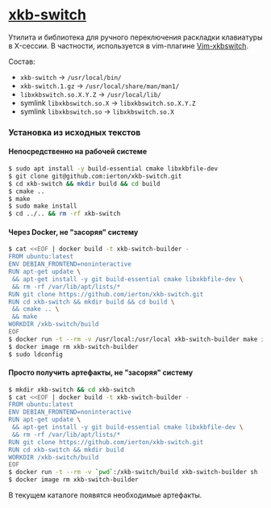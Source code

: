 # [xkb-switch](https://github.com/ierton/xkb-switch)

Утилита и библиотека для ручного переключения раскладки клавиатуры в X-сессии. В частности,
используется в vim-плагине [Vim-xkbswitch](https://github.com/lyokha/vim-xkbswitch).

Состав:

* `xkb-switch` -> `/usr/local/bin/`
* `xkb-switch.1.gz` -> `/usr/local/share/man/man1/`
* `libxkbswitch.so.X.Y.Z` -> `/usr/local/lib/`
* symlink `libxkbswitch.so.X` -> `libxkbswitch.so.X.Y.Z`
* symlink `libxkbswitch.so` -> `libxkbswitch.so.X`

### Установка из исходных текстов

#### Непосредственно на рабочей системе

```bash
$ sudo apt install -y build-essential cmake libxkbfile-dev
$ git clone git@github.com:ierton/xkb-switch.git
$ cd xkb-switch && mkdir build && cd build
$ cmake ..
$ make
$ sudo make install
$ cd ../.. && rm -rf xkb-switch
```

#### Через Docker, не "засоряя" систему

```bash
$ cat <<EOF | docker build -t xkb-switch-builder -
FROM ubuntu:latest
ENV DEBIAN_FRONTEND=noninteractive
RUN apt-get update \
 && apt-get install -y git build-essential cmake libxkbfile-dev \
 && rm -rf /var/lib/apt/lists/*
RUN git clone https://github.com/ierton/xkb-switch.git
RUN cd xkb-switch && mkdir build && cd build \
 && cmake .. \
 && make
WORKDIR /xkb-switch/build
EOF
$ docker run -t --rm -v /usr/local:/usr/local xkb-switch-builder make install
$ docker image rm xkb-switch-builder
$ sudo ldconfig
```

#### Просто получить артефакты, не "засоряя" систему

```bash
$ mkdir xkb-switch && cd xkb-switch
$ cat <<EOF | docker build -t xkb-switch-builder -
FROM ubuntu:latest
ENV DEBIAN_FRONTEND=noninteractive
RUN apt-get update \
 && apt-get install -y git build-essential cmake libxkbfile-dev \
 && rm -rf /var/lib/apt/lists/*
RUN git clone https://github.com/ierton/xkb-switch.git
RUN cd xkb-switch && mkdir build
WORKDIR /xkb-switch/build
EOF
$ docker run -t --rm -v `pwd`:/xkb-switch/build xkb-switch-builder sh -c "cmake .. && make"
$ docker image rm xkb-switch-builder
```

В текущем каталоге появятся необходимые артефакты.
